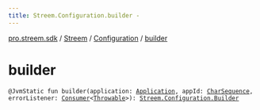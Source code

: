 ```yaml
---
title: Streem.Configuration.builder - 
---
```


[pro.streem.sdk](../../index.html) / [Streem](../index.html) / [Configuration](index.html) / [builder](./builder.html)

# builder

`@JvmStatic fun builder(application: `[`Application`](https://developer.android.com/reference/android/app/Application.html)`, appId: `[`CharSequence`](https://kotlinlang.org/api/latest/jvm/stdlib/kotlin/-char-sequence/index.html)`, errorListener: `[`Consumer`](https://developer.android.com/reference/android/support/v4/util/Consumer.html)`<`[`Throwable`](https://kotlinlang.org/api/latest/jvm/stdlib/kotlin/-throwable/index.html)`>): `[`Streem.Configuration.Builder`](-builder/index.html)